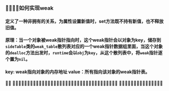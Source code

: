 ### 􏵁􏶰􏲑􏳀如何实现weak
#### 定义了一种非拥有的关系，为属性设置新值时，set方法既不持有新值，也不释放旧值。
#### 原理：当一个对象被weak指针指向时，这个weak指针会以对象为key，储存到`sideTable`类的`weak_table`散列表对应的一个weak指针数据组里面，当这个对象的`dealloc`方法出发时，`runtime`会以`obj`为`key`，从这个散列表中，将`weak`指针逐个置为`nil`。

#### key: weak指向对象的内存地址 value：所有指向该对象的weak指针表。

􏰹􏰁 􏴠􏰊􏱛􏲋􏵀􏲖􏵸􏰆􏰄􏵂􏴯􏵎􏴯􏴰􏳻􏰐􏳍􏱛􏵸􏰆􏰄􏵂􏴯􏵎􏰳􏱁􏲋􏵀􏱏􏵂􏰆􏶉􏰐􏲪􏲫􏲂 
􏴠􏰊􏱛􏲋􏵀􏲖􏵸􏰆􏰄􏵂􏴯􏵎􏴯􏴰􏳻